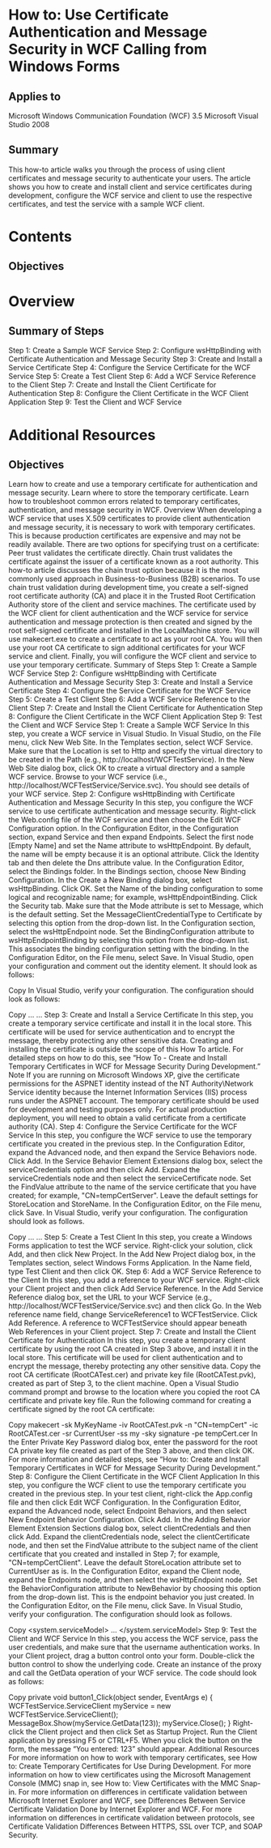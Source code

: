 # How to: Use Certificate Authentication and Message Security in WCF Calling from Windows Forms

## Applies to
Microsoft Windows Communication Foundation (WCF) 3.5
Microsoft Visual Studio 2008

## Summary
This how-to article walks you through the process of using client certificates and message security to authenticate your users. The article shows you how to create and install client and service certificates during development, configure the WCF service and client to use the respective certificates, and test the service with a sample WCF client.

# Contents
## Objectives

# Overview
## Summary of Steps
Step 1: Create a Sample WCF Service
Step 2: Configure wsHttpBinding with Certificate Authentication and Message Security
Step 3: Create and Install a Service Certificate
Step 4: Configure the Service Certificate for the WCF Service
Step 5: Create a Test Client
Step 6: Add a WCF Service Reference to the Client
Step 7: Create and Install the Client Certificate for Authentication
Step 8: Configure the Client Certificate in the WCF Client Application
Step 9: Test the Client and WCF Service


# Additional Resources

## Objectives

Learn how to create and use a temporary certificate for authentication and message security.
Learn where to store the temporary certificate.
Learn how to troubleshoot common errors related to temporary certificates, authentication, and message security in WCF.
Overview
When developing a WCF service that uses X.509 certificates to provide client authentication and message security, it is necessary to work with temporary certificates. This is because production certificates are expensive and may not be readily available. There are two options for specifying trust on a certificate:
Peer trust validates the certificate directly.
Chain trust validates the certificate against the issuer of a certificate known as a root authority.
This how-to article discusses the chain trust option because it is the most commonly used approach in Business-to-Business (B2B) scenarios.
To use chain trust validation during development time, you create a self-signed root certificate authority (CA) and place it in the Trusted Root Certification Authority store of the client and service machines. The certificate used by the WCF client for client authentication and the WCF service for service authentication and message protection is then created and signed by the root self-signed certificate and installed in the LocalMachine store.
You will use makecert.exe to create a certificate to act as your root CA. You will then use your root CA certificate to sign additional certificates for your WCF service and client. Finally, you will configure the WCF client and service to use your temporary certificate.
Summary of Steps
Step 1: Create a Sample WCF Service
Step 2: Configure wsHttpBinding with Certificate Authentication and Message Security
Step 3: Create and Install a Service Certificate
Step 4: Configure the Service Certificate for the WCF Service
Step 5: Create a Test Client
Step 6: Add a WCF Service Reference to the Client
Step 7: Create and Install the Client Certificate for Authentication
Step 8: Configure the Client Certificate in the WCF Client Application
Step 9: Test the Client and WCF Service
Step 1: Create a Sample WCF Service
In this step, you create a WCF service in Visual Studio.
In Visual Studio, on the File menu, click New Web Site.
In the Templates section, select WCF Service. Make sure that the Location is set to Http and specify the virtual directory to be created in the Path (e.g., http://localhost/WCFTestService).
In the New Web Site dialog box, click OK to create a virtual directory and a sample WCF service.
Browse to your WCF service (i.e., http://localhost/WCFTestService/Service.svc).
You should see details of your WCF service.
Step 2: Configure wsHttpBinding with Certificate Authentication and Message Security
In this step, you configure the WCF service to use certificate authentication and message security.
Right-click the Web.config file of the WCF service and then choose the Edit WCF Configuration option.
In the Configuration Editor, in the Configuration section, expand Service and then expand Endpoints.
Select the first node [Empty Name] and set the Name attribute to wsHttpEndpoint.
By default, the name will be empty because it is an optional attribute.
Click the Identity tab and then delete the Dns attribute value.
In the Configuration Editor, select the Bindings folder.
In the Bindings section, choose New Binding Configuration.
In the Create a New Binding dialog box, select wsHttpBinding.
Click OK.
Set the Name of the binding configuration to some logical and recognizable name; for example, wsHttpEndpointBinding.
Click the Security tab.
Make sure that the Mode attribute is set to Message, which is the default setting.
Set the MessageClientCredentialType to Certificate by selecting this option from the drop-down list.
In the Configuration section, select the wsHttpEndpoint node.
Set the BindingConfiguration attribute to wsHttpEndpointBinding by selecting this option from the drop-down list.
This associates the binding configuration setting with the binding.
In the Configuration Editor, on the File menu, select Save.
In Visual Studio, open your configuration and comment out the identity element. It should look as follows:


Copy
      <!--<identity>
        <dns value="" />
      </identity>-->
In Visual Studio, verify your configuration. The configuration should look as follows:


Copy
…
<bindings>
  <wsHttpBinding>
    <binding name="wsHttpEndpointBinding">
      <security>
        <message clientCredentialType="Certificate" />
      </security>
    </binding>
  </wsHttpBinding>
</bindings>
<services>
  <service behaviorConfiguration="ServiceBehavior" name="Service">
    <endpoint address="" binding="wsHttpBinding"
      bindingConfiguration="wsHttpEndpointBinding"
      name="wsHttpEndpoint" contract="IService">
      <!--<identity>
        <dns value="" />
      </identity>-->
    </endpoint>
    <endpoint address="mex" binding="mexHttpBinding" contract="IMetadataExchange" />
  </service>
</services>
…
Step 3: Create and Install a Service Certificate
In this step, you create a temporary service certificate and install it in the local store. This certificate will be used for service authentication and to encrypt the message, thereby protecting any other sensitive data.
Creating and installing the certificate is outside the scope of this How To article. For detailed steps on how to do this, see “How To - Create and Install Temporary Certificates in WCF for Message Security During Development.”
 Note
If you are running on Microsoft Windows XP, give the certificate permissions for the ASPNET identity instead of the NT Authority\Network Service identity because the Internet Information Services (IIS) process runs under the ASPNET account.
The temporary certificate should be used for development and testing purposes only. For actual production deployment, you will need to obtain a valid certificate from a certificate authority (CA).
Step 4: Configure the Service Certificate for the WCF Service
In this step, you configure the WCF service to use the temporary certificate you created in the previous step.
In the Configuration Editor, expand the Advanced node, and then expand the Service Behaviors node.
Click Add.
In the Service Behavior Element Extensions dialog box, select the serviceCredentials option and then click Add.
Expand the serviceCredentials node and then select the serviceCertificate node.
Set the FindValue attribute to the name of the service certificate that you have created; for example, "CN=tempCertServer".
Leave the default settings for StoreLocation and StoreName.
In the Configuration Editor, on the File menu, click Save.
In Visual Studio, verify your configuration. The configuration should look as follows.


Copy
...
<behaviors>
  <serviceBehaviors>
    <behavior name="ServiceBehavior">
      <serviceMetadata httpGetEnabled="true" />
      <serviceDebug includeExceptionDetailInFaults="false" />
      <serviceCredentials>
        <serviceCertificate findValue="CN=tempCertServer" />
      </serviceCredentials>
    </behavior>
  </serviceBehaviors>
</behaviors>
...
Step 5: Create a Test Client
In this step, you create a Windows Forms application to test the WCF service.
Right-click your solution, click Add, and then click New Project.
In the Add New Project dialog box, in the Templates section, select Windows Forms Application.
In the Name field, type Test Client and then click OK.
Step 6: Add a WCF Service Reference to the Client
In this step, you add a reference to your WCF service.
Right-click your Client project and then click Add Service Reference.
In the Add Service Reference dialog box, set the URL to your WCF Service (e.g., http://localhost/WCFTestService/Service.svc) and then click Go.
In the Web reference name field, change ServiceReference1 to WCFTestService.
Click Add Reference.
A reference to WCFTestService should appear beneath Web References in your Client project.
Step 7: Create and Install the Client Certificate for Authentication
In this step, you create a temporary client certificate by using the root CA created in Step 3 above, and install it in the local store. This certificate will be used for client authentication and to encrypt the message, thereby protecting any other sensitive data.
Copy the root CA certificate (RootCATest.cer) and private key file (RootCATest.pvk), created as part of Step 3, to the client machine.
Open a Visual Studio command prompt and browse to the location where you copied the root CA certificate and private key file.
Run the following command for creating a certificate signed by the root CA certificate:


Copy
makecert -sk MyKeyName -iv RootCATest.pvk -n "CN=tempCert" -ic RootCATest.cer -sr CurrentUser -ss my -sky signature -pe tempCert.cer
In the Enter Private Key Password dialog box, enter the password for the root CA private key file created as part of the Step 3 above, and then click OK.
For more information and detailed steps, see “How to: Create and Install Temporary Certificates in WCF for Message Security During Development.”
Step 8: Configure the Client Certificate in the WCF Client Application
In this step, you configure the WCF client to use the temporary certificate you created in the previous step.
In your test client, right-click the App.config file and then click Edit WCF Configuration.
In the Configuration Editor, expand the Advanced node, select Endpoint Behaviors, and then select New Endpoint Behavior Configuration.
Click Add.
In the Adding Behavior Element Extension Sections dialog box, select clientCredentials and then click Add.
Expand the clientCredentials node, select the clientCertificate node, and then set the FindValue attribute to the subject name of the client certificate that you created and installed in Step 7; for example, "CN=tempCertClient".
Leave the default StoreLocation attribute set to CurrentUser as is.
In the Configuration Editor, expand the Client node, expand the Endpoints node, and then select the wsHttpEndpoint node.
Set the BehaviorConfiguration attribute to NewBehavior by choosing this option from the drop-down list.
This is the endpoint behavior you just created.
In the Configuration Editor, on the File menu, click Save.
In Visual Studio, verify your configuration. The configuration should look as follows.


Copy
<system.serviceModel>
    <behaviors>
        <endpointBehaviors>
            <behavior name="NewBehavior">
                <clientCredentials>
                    <clientCertificate findValue="CN=tempCertClient"/>
                </clientCredentials>
            </behavior>
        </endpointBehaviors>
    </behaviors>
    ...
    <client>
        <endpoint address="http://<<service address>>"
            behaviorConfiguration="NewBehavior" binding="wsHttpBinding"
            bindingConfiguration="wsHttpEnpoint1" contract="ServiceReference1.IService"
            name="wsHttpEndpoint">
            <identity>
                <certificate encodedValue="<<Encode Value>>" />
            </identity>
        </endpoint>
    </client>
</system.serviceModel>
Step 9: Test the Client and WCF Service
In this step, you access the WCF service, pass the user credentials, and make sure that the username authentication works.
In your Client project, drag a button control onto your form.
Double-click the button control to show the underlying code.
Create an instance of the proxy and call the GetData operation of your WCF service. The code should look as follows:


Copy
private void button1_Click(object sender, EventArgs e)
{
      WCFTestService.ServiceClient myService = new
                    WCFTestService.ServiceClient();
      MessageBox.Show(myService.GetData(123));
      myService.Close();
}
Right-click the Client project and then click Set as Startup Project.
Run the Client application by pressing F5 or CTRL+F5.
When you click the button on the form, the message “You entered: 123” should appear.
Additional Resources
For more information on how to work with temporary certificates, see How to: Create Temporary Certificates for Use During Development.
For more information on how to view certificates using the Microsoft Management Console (MMC) snap in, see How to: View Certificates with the MMC Snap-in.
For more information on differences in certificate validation between Microsoft Internet Explorer and WCF, see Differences Between Service Certificate Validation Done by Internet Explorer and WCF.
For more information on differences in certificate validation between protocols, see Certificate Validation Differences Between HTTPS, SSL over TCP, and SOAP Security.
